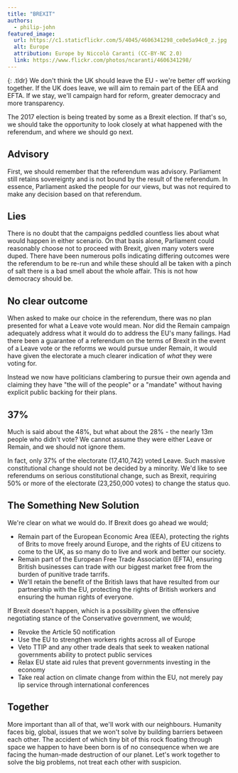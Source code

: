 ```yaml
---
title: "BREXIT"
authors:
  - philip-john
featured_image:
  url: https://c1.staticflickr.com/5/4045/4606341298_ce0e5a94c0_z.jpg
  alt: Europe
  attribution: Europe by Niccolò Caranti (CC-BY-NC 2.0)
  link: https://www.flickr.com/photos/ncaranti/4606341298/
---
```


{: .tldr}
We don't think the UK should leave the EU - we're better off working together. If the UK does leave, we will aim to remain part of the EEA and EFTA. If we stay, we'll campaign hard for reform, greater democracy and more transparency.

The 2017 election is being treated by some as a Brexit election. If that's so, we should take the opportunity to look closely at what happened with the referendum, and where we should go next.

## Advisory

First, we should remember that the referendum was advisory. Parliament still retains sovereignty and is not bound by the result of the referendum. In essence, Parliament asked the people for our views, but was not required to make any decision based on that referendum.

## Lies

There is no doubt that the campaigns peddled countless lies about what would happen in either scenario. On that basis alone, Parliament could reasonably choose not to proceed with Brexit, given many voters were duped. There have been numerous polls indicating differing outcomes were the referendum to be re-run and while these should all be taken with a pinch of salt there is a bad smell about the whole affair. This is not how democracy should be.

## No clear outcome

When asked to make our choice in the referendum, there was no plan presented for what a Leave vote would mean. Nor did the Remain campaign adequately address what it would do to address the EU's many failings. Had there been a guarantee of a referendum on the terms of Brexit in the event of a Leave vote or the reforms we would pursue under Remain, it would have given the electorate a much clearer indication of *what* they were voting for.

Instead we now have politicians clambering to pursue their own agenda and claiming they have "the will of the people" or a "mandate" without having explicit public backing for their plans.

## 37%

Much is said about the 48%, but what about the 28% - the nearly 13m people who didn't vote? We cannot assume they were either Leave or Remain, and we should not ignore them.

In fact, only 37% of the electorate (17,410,742) voted Leave. Such massive constitutional change should not be decided by a minority. We'd like to see referendums on serious constitutional change, such as Brexit, requiring 50% or more of the electorate (23,250,000 votes) to change the status quo.

## The Something New Solution

We're clear on what we would do. If Brexit does go ahead we would;

* Remain part of the European Economic Area (EEA), protecting the rights of Brits to move freely around Europe, and the rights of EU citizens to come to the UK, as so many do to live and work and better our society.
* Remain part of the European Free Trade Association (EFTA), ensuring British businesses can trade with our biggest market free from the burden of punitive trade tarrifs.
* We'll retain the benefit of the British laws that have resulted from our partnership with the EU, protecting the rights of British workers and ensuring the human rights of everyone.

If Brexit doesn't happen, which is a possibility given the offensive negotiating stance of the Conservative government, we would;

* Revoke the Article 50 notification
* Use the EU to strengthen workers rights across all of Europe
* Veto TTIP and any other trade deals that seek to weaken national governments ability to protect public services
* Relax EU state aid rules that prevent governments investing in the economy
* Take real action on climate change from within the EU, not merely pay lip service through international conferences

## Together

More important than all of that, we'll work with our neighbours. Humanity faces big, global, issues that we won't solve by building barriers between each other. The accident of which tiny bit of this rock floating through space we happen to have been born is of no consequence when we are facing the human-made destruction of our planet. Let's work together to solve the big problems, not treat each other with suspicion.
